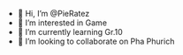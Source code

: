 - 👋 Hi, I’m @PieRatez
- 👀 I’m interested in Game
- 🌱 I’m currently learning Gr.10
- 💞️ I’m looking to collaborate on Pha Phurich

<!---
PieRatez/PieRatez is a ✨ special ✨ repository because its `README.md` (this file) appears on your GitHub profile.
You can click the Preview link to take a look at your changes.
--->
